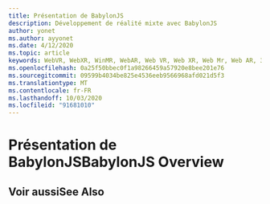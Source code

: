 ```yaml
---
title: Présentation de BabylonJS
description: Développement de réalité mixte avec BabylonJS
author: yonet
ms.author: ayyonet
ms.date: 4/12/2020
ms.topic: article
keywords: WebVR, WebXR, WinMR, WebAR, Web VR, Web XR, Web Mr, Web AR, 360, 360 Video, 360 vidéos, 360 photo, 360 photos, 360 content, Internet immersif, immersiveweb, IW
ms.openlocfilehash: 0a25f50bbec0f1a98266459a57920e8bee201e76
ms.sourcegitcommit: 09599b4034be825e4536eeb9566968afd021d5f3
ms.translationtype: MT
ms.contentlocale: fr-FR
ms.lasthandoff: 10/03/2020
ms.locfileid: "91681010"
---
```

# <a name="babylonjs-overview"></a><span data-ttu-id="07b2e-104">Présentation de BabylonJS</span><span class="sxs-lookup"><span data-stu-id="07b2e-104">BabylonJS Overview</span></span>

## <a name="see-also"></a><span data-ttu-id="07b2e-105">Voir aussi</span><span class="sxs-lookup"><span data-stu-id="07b2e-105">See Also</span></span>

